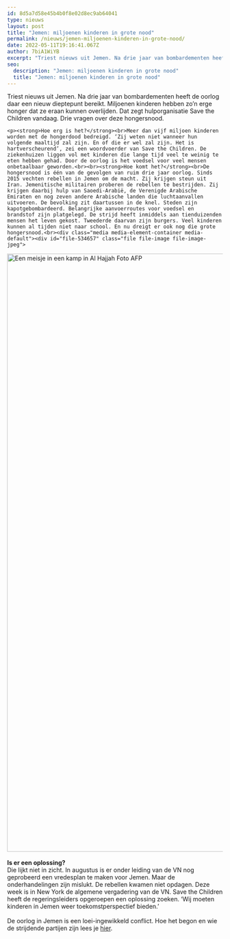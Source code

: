 ```yaml
---
id: 8d5a7d58e45b4b0f8e02d8ec9ab64041
type: nieuws
layout: post
title: "Jemen: miljoenen kinderen in grote nood"
permalink: /nieuws/jemen-miljoenen-kinderen-in-grote-nood/
date: 2022-05-11T19:16:41.067Z
author: 7biA1WiYB
excerpt: "Triest nieuws uit Jemen. Na drie jaar van bombardementen heeft de oorlog daar een nieuw dieptepunt bereikt. Miljoenen kinderen hebben zo’n erge honger dat ze eraan kunnen overlijden. Dat zegt hulporganisatie Save the Children vandaag. Drie vragen over deze hongersnood.  "
seo:
  description: "Jemen: miljoenen kinderen in grote nood"
  title: "Jemen: miljoenen kinderen in grote nood"
---
```

Triest nieuws uit Jemen. Na drie jaar van bombardementen heeft de oorlog daar een nieuw dieptepunt bereikt. Miljoenen kinderen hebben zo’n erge honger dat ze eraan kunnen overlijden. Dat zegt hulporganisatie Save the Children vandaag. Drie vragen over deze hongersnood.  

    <p><strong>Hoe erg is het?</strong><br>Meer dan vijf miljoen kinderen worden met de hongerdood bedreigd. ‘Zij weten niet wanneer hun volgende maaltijd zal zijn. En of die er wel zal zijn. Het is hartverscheurend’, zei een woordvoerder van Save the Children. De ziekenhuizen liggen vol met kinderen die lange tijd veel te weinig te eten hebben gehad. Door de oorlog is het voedsel voor veel mensen onbetaalbaar geworden.<br><br><strong>Hoe komt het?</strong><br>De hongersnood is één van de gevolgen van ruim drie jaar oorlog. Sinds 2015 vechten rebellen in Jemen om de macht. Zij krijgen steun uit Iran. Jemenitische militairen proberen de rebellen te bestrijden. Zij krijgen daarbij hulp van Saoedi-Arabië, de Verenigde Arabische Emiraten en nog zeven andere Arabische landen die luchtaanvallen uitvoeren. De bevolking zit daartussen in de knel. Steden zijn kapotgebombardeerd. Belangrijke aanvoerroutes voor voedsel en brandstof zijn platgelegd. De strijd heeft inmiddels aan tienduizenden mensen het leven gekost. Tweederde daarvan zijn burgers. Veel kinderen kunnen al tijden niet naar school. En nu dreigt er ook nog die grote hongersnood.<br><div class="media media-element-container media-default"><div id="file-534657" class="file file-image file-image-jpeg">

        
  
  <div class="content">
    <img alt="Een meisje in een kamp in Al Hajjah  Foto AFP" title="Een meisje in een kamp in Al Hajjah  Foto AFP" height="1397" width="1994" class="media-element file-default" data-delta="1" src="https://7dagen.netlify.app/sites/default/files/ANP-61208154.jpg">  </div>

  
</div>
</div><br><strong>Is er een oplossing?</strong><br>Die lijkt niet in zicht. In augustus is er onder leiding van de VN nog geprobeerd een vredesplan te maken voor Jemen. Maar de onderhandelingen zijn mislukt. De rebellen kwamen niet opdagen. Deze week is in New York de algemene vergadering van de VN. Save the Children heeft de regeringsleiders opgeroepen een oplossing zoeken. ‘Wij moeten kinderen in Jemen weer toekomstperspectief bieden.’<br><br>De oorlog in Jemen is een loei-ingewikkeld conflict. Hoe het begon en wie de strijdende partijen zijn lees je <a href="https://7dagen.netlify.app/nieuws/raketten-op-stuurloos-jemen">hier</a>.  
